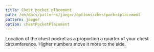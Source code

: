 ```yaml
---
title: Chest pocket placement
path: /en/docs/patterns/jaeger/options/chestpocketplacement
pattern: jaeger
option: chestPocketPlacement
---
```


Location of the chest pocket as a proportion a quarter of your chest circumference. Higher numbers move it more to the side.